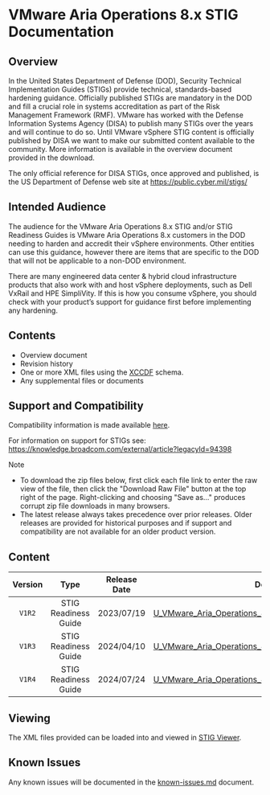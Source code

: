 # VMware Aria Operations 8.x STIG Documentation

## Overview
In the United States Department of Defense (DOD), Security Technical Implementation Guides (STIGs) provide technical, standards-based hardening guidance. Officially published STIGs are mandatory in the DOD and fill a crucial role in systems accreditation as part of the Risk Management Framework (RMF). VMware has worked with the Defense Information Systems Agency (DISA) to publish many STIGs over the years and will continue to do so. Until VMware vSphere STIG content is officially published by DISA we want to make our submitted content available to the community. More information is available in the overview document provided in the download.

The only official reference for DISA STIGs, once approved and published, is the US Department of Defense web site at https://public.cyber.mil/stigs/

## Intended Audience
The audience for the VMware Aria Operations 8.x STIG and/or STIG Readiness Guides is VMware Aria Operations 8.x customers in the DOD needing to harden and accredit their vSphere environments. Other entities can use this guidance, however there are items that are specific to the DOD that will not be applicable to a non-DOD environment.

There are many engineered data center & hybrid cloud infrastructure products that also work with and host vSphere deployments, such as Dell VxRail and HPE SimpliVity. If this is how you consume vSphere, you should check with your product’s support for guidance first before implementing any hardening.

## Contents
- Overview document
- Revision history
- One or more XML files using the [XCCDF](https://csrc.nist.gov/Projects/Security-Content-Automation-Protocol/Specifications/xccdf) schema.
- Any supplemental files or documents

## Support and Compatibility
Compatibility information is made available [here](../README.md#compatibility).

For information on support for STIGs see: https://knowledge.broadcom.com/external/article?legacyId=94398

> [!NOTE]
> - To download the zip files below, first click each file link to enter the raw view of the file, then click the "Download Raw File" button at the top right of the page. Right-clicking and choosing "Save as..." produces corrupt zip file downloads in many browsers.
> - The latest release always takes precedence over prior releases. Older releases are provided for historical purposes and if support and compatibility are not available for an older product version. 


## Content
|      Version      |        Type        |     Release Date   |      Download      |
|:-----------------:|:------------------:|:------------------:|:------------------:|
|     `V1R2`        |STIG Readiness Guide|     2023/07/19     |[U_VMware_Aria_Operations_8x_STIG_Readiness_Guide_v1r2.zip](U_VMware_Aria_Operations_8x_STIG_Readiness_Guide_v1r2.zip)|
|     `V1R3`        |STIG Readiness Guide|     2024/04/10     |[U_VMware_Aria_Operations_8x_STIG_Readiness_Guide_v1r3.zip](U_VMware_Aria_Operations_8x_STIG_Readiness_Guide_v1r3.zip)|
|     `V1R4`        |STIG Readiness Guide|     2024/07/24     |[U_VMware_Aria_Operations_8x_STIG_Readiness_Guide_v1r4.zip](U_VMware_Aria_Operations_8x_STIG_Readiness_Guide_v1r4.zip)|


## Viewing
The XML files provided can be loaded into and viewed in [STIG Viewer](https://public.cyber.mil/stigs/stig-viewing-tools/).  

## Known Issues
Any known issues will be documented in the [known-issues.md](known-issues.md) document.  
